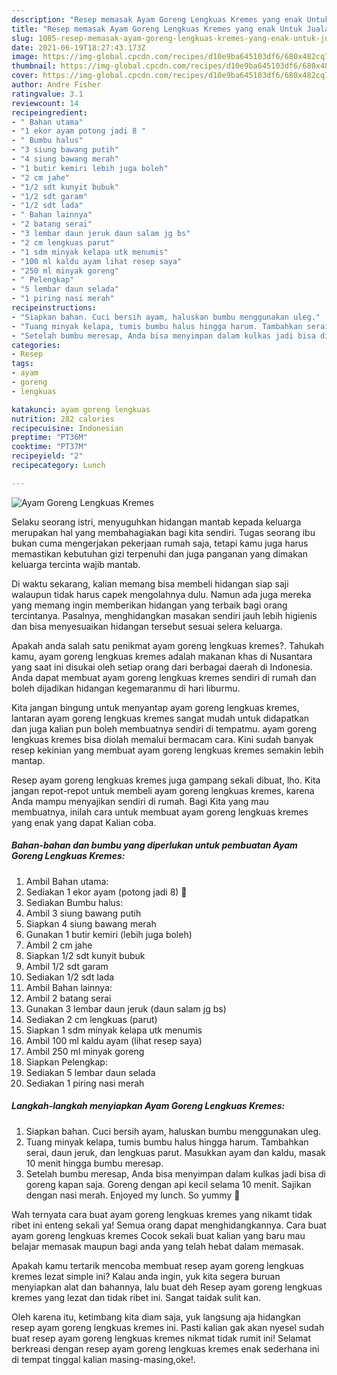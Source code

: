 ```yaml
---
description: "Resep memasak Ayam Goreng Lengkuas Kremes yang enak Untuk Jualan"
title: "Resep memasak Ayam Goreng Lengkuas Kremes yang enak Untuk Jualan"
slug: 1085-resep-memasak-ayam-goreng-lengkuas-kremes-yang-enak-untuk-jualan
date: 2021-06-19T18:27:43.173Z
image: https://img-global.cpcdn.com/recipes/d10e9ba645103df6/680x482cq70/ayam-goreng-lengkuas-kremes-foto-resep-utama.jpg
thumbnail: https://img-global.cpcdn.com/recipes/d10e9ba645103df6/680x482cq70/ayam-goreng-lengkuas-kremes-foto-resep-utama.jpg
cover: https://img-global.cpcdn.com/recipes/d10e9ba645103df6/680x482cq70/ayam-goreng-lengkuas-kremes-foto-resep-utama.jpg
author: Andre Fisher
ratingvalue: 3.1
reviewcount: 14
recipeingredient:
- " Bahan utama"
- "1 ekor ayam potong jadi 8 "
- " Bumbu halus"
- "3 siung bawang putih"
- "4 siung bawang merah"
- "1 butir kemiri lebih juga boleh"
- "2 cm jahe"
- "1/2 sdt kunyit bubuk"
- "1/2 sdt garam"
- "1/2 sdt lada"
- " Bahan lainnya"
- "2 batang serai"
- "3 lembar daun jeruk daun salam jg bs"
- "2 cm lengkuas parut"
- "1 sdm minyak kelapa utk menumis"
- "100 ml kaldu ayam lihat resep saya"
- "250 ml minyak goreng"
- " Pelengkap"
- "5 lembar daun selada"
- "1 piring nasi merah"
recipeinstructions:
- "Siapkan bahan. Cuci bersih ayam, haluskan bumbu menggunakan uleg."
- "Tuang minyak kelapa, tumis bumbu halus hingga harum. Tambahkan serai, daun jeruk, dan lengkuas parut. Masukkan ayam dan kaldu, masak 10 menit hingga bumbu meresap."
- "Setelah bumbu meresap, Anda bisa menyimpan dalam kulkas jadi bisa di goreng kapan saja. Goreng dengan api kecil selama 10 menit. Sajikan dengan nasi merah. Enjoyed my lunch. So yummy 🤤"
categories:
- Resep
tags:
- ayam
- goreng
- lengkuas

katakunci: ayam goreng lengkuas 
nutrition: 282 calories
recipecuisine: Indonesian
preptime: "PT36M"
cooktime: "PT37M"
recipeyield: "2"
recipecategory: Lunch

---
```



![Ayam Goreng Lengkuas Kremes](https://img-global.cpcdn.com/recipes/d10e9ba645103df6/680x482cq70/ayam-goreng-lengkuas-kremes-foto-resep-utama.jpg)

Selaku seorang istri, menyuguhkan hidangan mantab kepada keluarga merupakan hal yang membahagiakan bagi kita sendiri. Tugas seorang ibu bukan cuma mengerjakan pekerjaan rumah saja, tetapi kamu juga harus memastikan kebutuhan gizi terpenuhi dan juga panganan yang dimakan keluarga tercinta wajib mantab.

Di waktu  sekarang, kalian memang bisa membeli hidangan siap saji walaupun tidak harus capek mengolahnya dulu. Namun ada juga mereka yang memang ingin memberikan hidangan yang terbaik bagi orang tercintanya. Pasalnya, menghidangkan masakan sendiri jauh lebih higienis dan bisa menyesuaikan hidangan tersebut sesuai selera keluarga. 



Apakah anda salah satu penikmat ayam goreng lengkuas kremes?. Tahukah kamu, ayam goreng lengkuas kremes adalah makanan khas di Nusantara yang saat ini disukai oleh setiap orang dari berbagai daerah di Indonesia. Anda dapat membuat ayam goreng lengkuas kremes sendiri di rumah dan boleh dijadikan hidangan kegemaranmu di hari liburmu.

Kita jangan bingung untuk menyantap ayam goreng lengkuas kremes, lantaran ayam goreng lengkuas kremes sangat mudah untuk didapatkan dan juga kalian pun boleh membuatnya sendiri di tempatmu. ayam goreng lengkuas kremes bisa diolah memalui bermacam cara. Kini sudah banyak resep kekinian yang membuat ayam goreng lengkuas kremes semakin lebih mantap.

Resep ayam goreng lengkuas kremes juga gampang sekali dibuat, lho. Kita jangan repot-repot untuk membeli ayam goreng lengkuas kremes, karena Anda mampu menyajikan sendiri di rumah. Bagi Kita yang mau membuatnya, inilah cara untuk membuat ayam goreng lengkuas kremes yang enak yang dapat Kalian coba.

<!--inarticleads1-->

##### Bahan-bahan dan bumbu yang diperlukan untuk pembuatan Ayam Goreng Lengkuas Kremes:

1. Ambil  Bahan utama:
1. Sediakan 1 ekor ayam (potong jadi 8) 🐓
1. Sediakan  Bumbu halus:
1. Ambil 3 siung bawang putih
1. Siapkan 4 siung bawang merah
1. Gunakan 1 butir kemiri (lebih juga boleh)
1. Ambil 2 cm jahe
1. Siapkan 1/2 sdt kunyit bubuk
1. Ambil 1/2 sdt garam
1. Sediakan 1/2 sdt lada
1. Ambil  Bahan lainnya:
1. Ambil 2 batang serai
1. Gunakan 3 lembar daun jeruk (daun salam jg bs)
1. Sediakan 2 cm lengkuas (parut)
1. Siapkan 1 sdm minyak kelapa utk menumis
1. Ambil 100 ml kaldu ayam (lihat resep saya)
1. Ambil 250 ml minyak goreng
1. Siapkan  Pelengkap:
1. Sediakan 5 lembar daun selada
1. Sediakan 1 piring nasi merah




<!--inarticleads2-->

##### Langkah-langkah menyiapkan Ayam Goreng Lengkuas Kremes:

1. Siapkan bahan. Cuci bersih ayam, haluskan bumbu menggunakan uleg.
1. Tuang minyak kelapa, tumis bumbu halus hingga harum. Tambahkan serai, daun jeruk, dan lengkuas parut. Masukkan ayam dan kaldu, masak 10 menit hingga bumbu meresap.
1. Setelah bumbu meresap, Anda bisa menyimpan dalam kulkas jadi bisa di goreng kapan saja. Goreng dengan api kecil selama 10 menit. Sajikan dengan nasi merah. Enjoyed my lunch. So yummy 🤤




Wah ternyata cara buat ayam goreng lengkuas kremes yang nikamt tidak ribet ini enteng sekali ya! Semua orang dapat menghidangkannya. Cara buat ayam goreng lengkuas kremes Cocok sekali buat kalian yang baru mau belajar memasak maupun bagi anda yang telah hebat dalam memasak.

Apakah kamu tertarik mencoba membuat resep ayam goreng lengkuas kremes lezat simple ini? Kalau anda ingin, yuk kita segera buruan menyiapkan alat dan bahannya, lalu buat deh Resep ayam goreng lengkuas kremes yang lezat dan tidak ribet ini. Sangat taidak sulit kan. 

Oleh karena itu, ketimbang kita diam saja, yuk langsung aja hidangkan resep ayam goreng lengkuas kremes ini. Pasti kalian gak akan nyesel sudah buat resep ayam goreng lengkuas kremes nikmat tidak rumit ini! Selamat berkreasi dengan resep ayam goreng lengkuas kremes enak sederhana ini di tempat tinggal kalian masing-masing,oke!.

